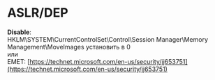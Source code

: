 # ASLR/DEP

**Disable**:\
HKLM\SYSTEM\CurrentControlSet\Control\Session Manager\Memory Management\MoveImages установить в 0 \
или \
EMET: [https://technet.microsoft.com/en-us/security/jj653751](https://technet.microsoft.com/en-us/security/jj653751)



